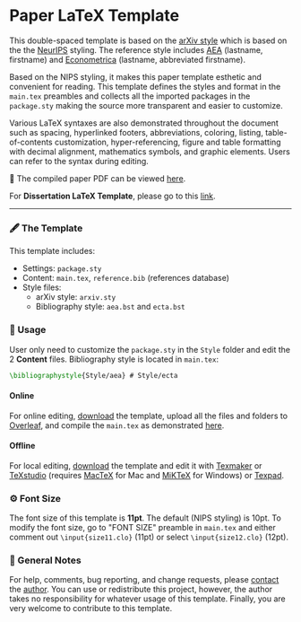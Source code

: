 # Paper LaTeX Template

This double-spaced template is based on the [arXiv style](https://github.com/kourgeorge/arxiv-style) which is based on the the [NeurIPS](https://nips.cc/) styling. The reference style includes [AEA](https://github.com/ShiroTakeda/econ-bst/blob/master/customization/econ-aea.bst) (lastname, firstname) and [Econometrica](https://github.com/ShiroTakeda/econ-bst/blob/master/customization/econ-econometrica.bst) (lastname, abbreviated firstname).

Based on the NIPS styling, it makes this paper template esthetic and convenient for reading. This template defines the styles and format in the `main.tex` preambles and collects all the imported packages in the `package.sty` making the source more transparent and easier to customize.

Various LaTeX syntaxes are also demonstrated throughout the document such as spacing, hyperlinked footers, abbreviations, coloring, listing, table-of-contents customization, hyper-referencing, figure and table formatting with decimal alignment, mathematics symbols, and graphic elements. Users can refer to the syntax during editing.

🎉 The compiled paper PDF can be viewed [here](https://www.haochehsu.com/other/Paper_LaTeX_Template.pdf).

For **Dissertation LaTeX Template**, please go to this [link](https://github.com/howardhsumail/Dissertation-LaTeX-Template.git).

---

### 🖋 The Template
This template includes:
  - Settings: `package.sty`
  - Content: `main.tex`, `reference.bib` (references database)
  - Style files:
    - arXiv style: `arxiv.sty`
    - Bibliography style: `aea.bst` and `ecta.bst`

### 📐 Usage

User only need to customize the `package.sty` in the `Style` folder and edit the 2 **Content** files. Bibliography style is located in `main.tex`: 

```tex
\bibliographystyle{Style/aea} # Style/ecta
```

#### Online

For online editing, [download](https://github.com/howardhsumail/Paper-LaTeX-Template/archive/refs/heads/main.zip) the template, upload all the files and folders to [Overleaf](https://www.overleaf.com/), and compile the `main.tex` as demonstrated [here](https://www.overleaf.com/read/tyrxpyssfgpp).

#### Offline

For local editing, [download](https://github.com/howardhsumail/Paper-LaTeX-Template/archive/refs/heads/main.zip) the template and edit it with [Texmaker](https://www.xm1math.net/texmaker/) or [TeXstudio](https://www.texstudio.org/) (requires [MacTeX](https://www.tug.org/mactex/) for Mac and [MiKTeX](https://miktex.org/download) for Windows) or [Texpad](https://apps.apple.com/us/app/texpad-latex-editor/id458866234?mt=12).

### ⚙️ Font Size

The font size of this template is **11pt**. The default (NIPS styling) is 10pt. To modify the font size, go to "FONT SIZE" preamble in `main.tex` and either comment out `\input{size11.clo}` (11pt) or select `\input{size12.clo}` (12pt).

### 📒 General Notes

For help, comments, bug reporting, and change requests, please [contact](mailto:howardhsumail@gmail.com) the [author](https://www.haochehsu.com/). You can use or redistribute this project, however, the author takes no responsibility for whatever usage of this template. Finally, you are very welcome to contribute to this template.
